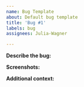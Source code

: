 ```yaml
---
name: Bug Template
about: Default bug template
title: 'Bug #1'
labels: bug
assignees: Julia-Wagner

---
```


**Describe the bug:**

**Screenshots:**

**Additional context:**
